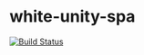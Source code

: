 # white-unity-spa
[![Build Status](https://dev.azure.com/k0dep/white-unity/_apis/build/status/k0dep.white-unity-spa?branchName=master)](https://dev.azure.com/k0dep/white-unity/_build/latest?definitionId=5&branchName=master)
